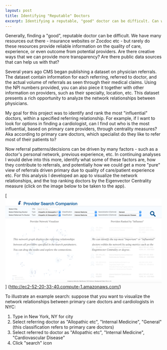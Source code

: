 ```yaml
---
layout: post
title: Identifying "Reputable" Doctors
excerpt: Identifying a reputable, "good" doctor can be difficult. Can we use network analysis to help? A network analysis on physician referral patterns  -
---
```


Generally, finding a "good", reputable doctor can be difficult. We have many resources out there - insurance websites or Zocdoc etc - but rarely do these resources provide reliable information on the quality of care, experience, or even outcome from potential providers. Are there creative ways that we can provide more transparency? Are there public data sources that can help us with that?

Several years ago CMS began publishing a dataset on physician referrals. The dataset contain information for each referring, referred to doctor, and the actual volume of referrals as seen through their medical claims. Using the NPI numbers provided, you can also piece it together with other information on providers, such as their specialty, location, etc. This dataset presents a rich opportunity to analyze the network relationships between physicians.

My goal for this project was to identify and rank the most "influential" doctors, within a specified referring relationship. For example, if I want to look for options in finding a cardiologist, can I find out who is the most influential, based on primary care providers,  through centrality measures? Aka according to primary care doctors, which specialist do they like to refer most of their patients to? 

Now referral patterns/decisions can be driven by many factors - such as a doctor's personal network, previous experience, etc. In continuing analyses I would delve into this more, identify what some of these factors are, how they contribute to referrals, and potentially how we could get a more "pure" view of referrals driven primary due to quality of care/patient experience etc. For this analysis I developed an app to visualize the network relationships, and the top ranking doctors by the Eigenvector Centrality measure (click on the image below to be taken to the app).

[![alt text](../images/doctorvis.png "Doctor Network App")] (http://ec2-52-20-33-40.compute-1.amazonaws.com/)

To illustrate an example search: suppose that you want to visualize the network relationships between primary care doctors and cardiologists in NYC:

1. Type in New York, NY for city
2. Select referring doctor as "Allopathic etc", "Internal Medicine", "General" (this classification refers to primary care doctors)
3. Select referred to doctor as "Allopathic etc", "Internal Medicine", "Cardiovascular Disease" 
4. Click "search" icon

